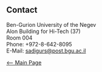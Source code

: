 ## Contact
Ben-Gurion University of the Negev  
Alon Building for Hi-Tech (37)  
Room 004  
Phone: +972-8-642-8095  
E-Mail: [sadigurs@post.bgu.ac.il](mailto:sadigurs@post.bgu.ac.il)

[<-- Main Page](README.md)
